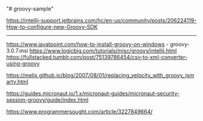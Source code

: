 "# groovy-sample"

https://intellij-support.jetbrains.com/hc/en-us/community/posts/206224119-How-to-configure-new-Groovy-SDK


---
https://www.javatpoint.com/how-to-install-groovy-on-windows - groovy-3.0.7.msi
https://www.logicbig.com/tutorials/misc/groovy/intellij.html
https://fullstacked.tumblr.com/post/75139786454/csv-to-xml-converter-using-groovy

https://melix.github.io/blog/2007/08/01/replacing_velocity_with_groovy_jsmarty.html


https://guides.micronaut.io/1.x/micronaut-guides/micronaut-security-session-groovy/guide/index.html


https://www.programmersought.com/article/3227849664/

